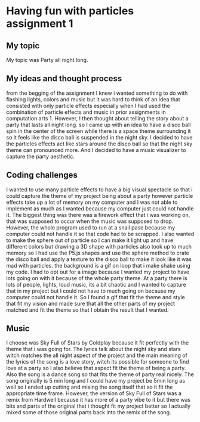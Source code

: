 # Having fun with particles assignment 1 

## My topic

My topic was Party all night long.

## My ideas and thought process

from the begging of the assignment I knew i wanted something to do with flashing lights, colors and music but it was hard to think of an idea that consisted with only particle effects especially when I had used the combination of particle effects and music in prior assignments in computation arts 1. However, I then thought about telling the story about a  party that lasts all night long. so I came up with an idea to have a disco ball spin in the center of the screen while there is a space theme surrounding it so it feels like the disco ball is suspended in the night sky. I decided to have the particles effects act like stars around the disco ball so that the night sky theme can pronounced more. And I decided to have a music visualizer to capture the party aesthetic.

## Coding challenges 

I wanted to use many particle effects to have a big visual spectacle so that i could capture the theme of my project being about a party however particle effects take up a lot of memory on my computer and I was not able to implement as much as I wanted because my computer just could not handle it. The biggest thing was there was a firework effect that i was working on, that was supposed to occur when the music was supposed to drop. However, the whole program used to run at a snail pase because my computer could not handle it so that code had to be scrapped. I also wanted to make the sphere out of particle so I can make it light up and have different colors but drawing a 3D shape with particles also took up to much memory so I had use the P5.js shapes and use the sphere method to crate the disco ball and apply a texture to the disco ball to make it look like it was mad with particles. the background is a gif on loop that i make shake using my code. I had to opt out for a image because I wanted my project to have lots going on with it because of the whole party theme. At a party there is lots of people, lights, loud music, its a bit chaotic and I wanted to capture that in my project but I could not have to much going on because my computer could not handle it. So I found a gif that fit the theme and style that fit my vision and made sure that all the other parts of my project matched and fit the theme so that I obtain the result that I wanted. 

## Music 

I choose was Sky Full of Stars by Coldplay because it fit perfectly with the theme that i was going for. The lyrics talk about the night sky and stars witch matches the all night aspect of the project and the main meaning of the lyrics of the song is a love story, witch its possible for someone to find love at a party so I also believe that aspect fit the theme of being a party. Also the song is a dance song so that fits the theme of party real nicely. The song originally is 5 min long and I could have my project be 5min long as well so I ended up cutting and mixing the song itself that so it fit the appropriate time frame. However, the version of Sky Full of Stars was a remix from Hardwell because it has more of a party vibe to it  but there was bits and parts of the original that i thought fit my project better so I actually mixed some of those original parts back into the remix of the song.   
